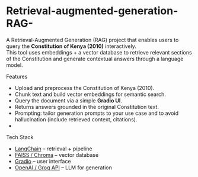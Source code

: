 # Retrieval-augmented-generation-RAG- 
A Retrieval-Augmented Generation (RAG) project that enables users to query the **Constitution of Kenya (2010)** interactively.  
This tool uses embeddings + a vector database to retrieve relevant sections of the Constitution and generate contextual answers through a language model.  

Features
- Upload and preprocess the Constitution of Kenya (2010).
- Chunk text and build vector embeddings for semantic search.
- Query the document via a simple **Gradio UI**.
- Returns answers grounded in the original Constitution text.
- Prompting: tailor generation prompts to your use case and to avoid hallucination (include retrieved context, citations).
- 
Tech Stack
- [LangChain](https://www.langchain.com/) – retrieval + pipeline
- [FAISS / Chroma](https://python.langchain.com/docs/integrations/vectorstores) – vector database
- [Gradio](https://gradio.app/) – user interface
- [OpenAI / Groq API](https://platform.openai.com/) – LLM for generation

